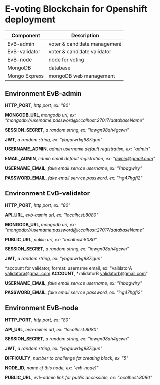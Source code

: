 # E-voting Blockchain for Openshift deployment

|Component| Description |
|--|--|
| EvB-admin | voter & candidate management |
| EvB-validator | voter & candidate validator |
| EvB-node | node for voting |
| MongoDB | database |
| Mongo Express | mongoDB web management |


## Environment EvB-admin
**HTTP_PORT**, *http port, ex: "80"*

**MONGODB_URL**, *mongodb url, ex: "mongodb://username:password@localhost:27017/databaseName"*

**SESSION_SECRET**, *a random string, ex: "iawgn98ah4gawn"*

**JWT**, *a random string, ex: "ybgaiwrbg987igun"*

**USERNAME_ADMIN**, *admin username default registration, ex: "admin"*

**EMAIL_ADMIN**, *admin email default registration, ex: "admin@gmail.com"*

**USERNAME_EMAIL**, *fake email service username, ex: "iinbagwiry"*

**PASSWORD_EMAIL**, *fake email service password, ex: "ing47hgfi2"*

## Environment EvB-validator
**HTTP_PORT**, *http port, ex: "80"*

**API_URL**, *evb-admin url, ex: "localhost:8080"*

**MONGODB_URL**, *mongodb url, ex: "mongodb://username:password@localhost:27017/databaseName"*

**PUBLIC_URL**, *public url, ex: "localhost:8080"*

**SESSION_SECRET**, *a random string, ex: "iawgn98ah4gawn"*

**JWT**, *a random string, ex: "ybgaiwrbg987igun"*

*account for validator, format: username email, ex: "validatorA validatora@gmail.com
**ACCOUNT**, *validatorB validatorb@gmail.com"

**USERNAME_EMAIL**, *fake email service username, ex: "iinbagwiry"*

**PASSWORD_EMAIL**, *fake email service password, ex: "ing47hgfi2"*

## Environment EvB-node
**HTTP_PORT**, *http port, ex: "80"*

**API_URL**, *evb-admin url, ex: "localhost:8080"*

**SESSION_SECRET**, *a random string, ex: "iawgn98ah4gawn"*

**JWT**, *a random string, ex: "ybgaiwrbg987igun"*

**DIFFICULTY**, *number to challenge for creating block, ex: "5"*

**NODE_ID**, *name of this node, ex: "evb-node1"*

**PUBLIC_URL**, *evb-admin link for public accessible, ex: "localhost:8080"*